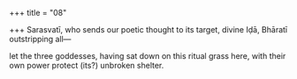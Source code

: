 +++
title = "08"

+++
 Sarasvatī, who sends our poetic thought to its target, divine Iḍā, Bhāratī outstripping all—

let the three goddesses, having sat down on this ritual grass here, with  their own power protect (its?) unbroken shelter.